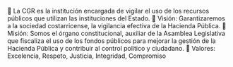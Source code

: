 👋 La CGR es la institución encargada de vigilar el uso de los recursos públicos que utilizan las instituciones del Estado.
👀 Visión: Garantizaremos a la sociedad costarricense, la vigilancia efectiva de la Hacienda Pública.
🌱 Misión: Somos el órgano constitucional, auxiliar de la Asamblea Legislativa que fiscaliza el uso de los fondos públicos para mejorar la gestión de la Hacienda Pública y contribuir al control político y ciudadano.
💞️ Valores: Excelencia, Respeto, Justicia, Integridad, Compromiso
